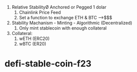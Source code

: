1. Relative StabilityØ Anchored or Pegged 1 dolar
    1. Chainlink Price Feed
    2. Set a function to exchange ETH & BTC -->$$$
2. Stability Machanism - Minting - Algorithmic (Decentralized)
    1. Only mint stablecoin with enough collateral 
3. Collateral:
    1. wETH (ERC20)
    2. wBTC (ER20)
# defi-stable-coin-f23
